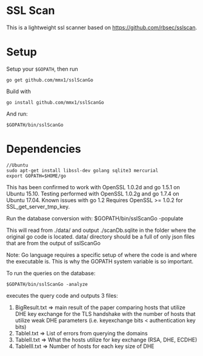 SSL Scan
========

This is a lightweight ssl scanner based on https://github.com/rbsec/sslscan. 

Setup
=====
Setup your `$GOPATH`, then run

    go get github.com/mmx1/sslScanGo

Build with 

    go install github.com/mmx1/sslScanGo


And run:

    $GOPATH/bin/sslScanGo

Dependencies
============

    //Ubuntu
    sudo apt-get install libssl-dev golang sqlite3 mercurial
    export GOPATH=$HOME/go



This has been confirmed to work with OpenSSL 1.0.2d and go 1.5.1 on Ubuntu 15.10. 
Testing performed with OpenSSL 1.0.2g and go 1.7.4 on Ubuntu 17.04. 
Known issues with go 1.2
Requires OpenSSL >= 1.0.2 for SSL_get_server_tmp_key.


Run the database conversion with: 
    $GOPATH/bin/sslScanGo -populate

This will read from ./data/ and output ./scanDb.sqlite in the folder where
the original go code is located. data/ directory should be a full of only 
json files that are from the output of sslScanGo

Note: Go language requires a specific setup of where the code is and where
the executable is. This is why the GOPATH system variable is so important.
 

To run the queries on the database:

    $GOPATH/bin/sslScanGo -analyze

executes the query code and outputs 3 files:
  1) BigResult.txt => main result of the paper comparing hosts that utilize
      DHE key exchange for the TLS handshake with the number of hosts that
      utilize weak DHE parameters (i.e. keyexchange bits < authentication
      key bits)
  2) TableI.txt => List of errors from querying the domains
  3) TableII.txt => What the hosts utilize for key exchange (RSA, DHE, ECDHE)
  4) TableIII.txt => Number of hosts for each key size of DHE


